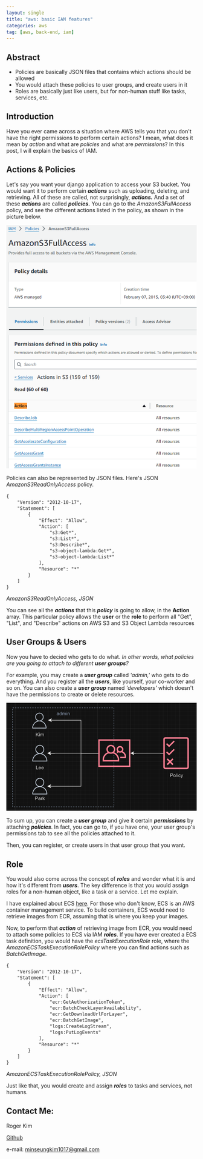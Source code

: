 ```yaml
---
layout: single
title: "aws: basic IAM features"
categories: aws
tag: [aws, back-end, iam]
---
```

## Abstract
- Policies are basically JSON files that contains which actions should be allowed
- You would attach these policies to user groups, and create users in it
- Roles are basically just like users, but for non-human stuff like tasks, services, etc.

## Introduction
Have you ever came across a situation where AWS tells you that you don't have the right permissions to perform certain actions? I mean, what does it mean by _action_ and what are _policies_ and what are _permissions_? In this post, I will explain the basics of IAM.

## Actions & Policies
Let's say you want your django application to access your S3 bucket. You would want it to perform certain ***actions*** such as uploading, deleting, and retrieving. All of these are called, not surprisingly, ***actions.*** And a set of these ***actions*** are called ***policies.*** You can go to the _AmazonS3FullAccess_ policy, and see the different actions listed in the policy, as shown in the picture below.

![](/assets/img/aws-actions.png)

Policies can also be represented by JSON files. Here's JSON _AmazonS3ReadOnlyAccess_ policy.
```
{
    "Version": "2012-10-17",
    "Statement": [
        {
            "Effect": "Allow",
            "Action": [
                "s3:Get*",
                "s3:List*",
                "s3:Describe*",
                "s3-object-lambda:Get*",
                "s3-object-lambda:List*"
            ],
            "Resource": "*"
        }
    ]
}
```
_AmazonS3ReadOnlyAccess, JSON_

You can see all the ***actions*** that this ***policy*** is going to allow, in the **Action** array. This particular policy allows the **user** or the **role** to perform all "Get", "List", and "Describe" actions on AWS S3 and S3 Object Lambda resources

## User Groups & Users
Now you have to decied who gets to do what. _In other words, what policies are you going to attach to different ***user groups***?_ 

For example, you may create a ***user group*** called _'admin,'_ who gets to do everything. And you register all the ***users***, like yourself, your co-worker and so on. You can also create a ***user group*** named _'developers'_ which doesn't have the permissions to create or delete resources.

![](/assets/img/aws-user-group-sum-up.png)

To sum up, you can create a ***user group*** and give it certain ***permissions*** by attaching ***policies***. In fact, you can go to, if you have one, your user group's permissions tab to see all the policies attached to it.

Then, you can register, or create users in that user group that you want.

## Role
You would also come across the concept of ***roles*** and wonder what it is and how it's different from ***users***. The key difference is that you would assign roles for a non-human object, like a task or a service. Let me explain.

I have explained about ECS [here](https://rogerkimjazzlover.github.io/cmpnyinfo/cmpnyinfo-deploying-through-aws-ii/). For those who don't know, ECS is an AWS container management service. To build containers, ECS would need to retrieve images from ECR, assuming that is where you keep your images. 

Now, to perform that ***action*** of retrieving image from ECR, you would need to attach some policies to ECS via IAM ***roles***. If you have ever created a ECS task definition, you would have the _ecsTaskExecutionRole_ role, where the _AmazonECSTaskExecutionRolePolicy_ where you can find actions such as _BatchGetImage_. 
```
{
    "Version": "2012-10-17",
    "Statement": [
        {
            "Effect": "Allow",
            "Action": [
                "ecr:GetAuthorizationToken",
                "ecr:BatchCheckLayerAvailability",
                "ecr:GetDownloadUrlForLayer",
                "ecr:BatchGetImage",
                "logs:CreateLogStream",
                "logs:PutLogEvents"
            ],
            "Resource": "*"
        }
    ]
}
```
_AmazonECSTaskExecutionRolePolicy, JSON_

Just like that, you would create and assign ***roles*** to tasks and services, not humans.

## Contact Me:
Roger Kim

[Github](https://github.com/RogerKimJazzLover)

e-mail: <minseungkim1017@gmail.com> 